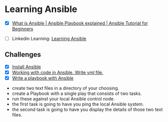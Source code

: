 # Learning Ansible

- [x] [What is Ansible | Ansible Playbook explained | Ansible Tutorial for Beginners](https://www.youtube.com/watch?v=1id6ERvfozo)
- [ ] Linkedin Learning: [Learning Ansible](https://www.linkedin.com/learning/learning-ansible-2020?u=2080948)


## Challenges

- [x] [Install Ansible](https://github.com/agcdtmr/automation/tree/main/ansible/install)
- [x] [Working with code in Ansible. Write yml file.](https://github.com/agcdtmr/automation/tree/main/ansible/module)
- [x] [Write a playbook with Ansible](https://github.com/agcdtmr/automation/tree/main/ansible/challenge)

- create two text files in a directory of your choosing. 
- create a Playbook with a single play that consists of two tasks. 
- run these against your local Ansible control node. 
- the first task is going to have you ping the local Ansible system. 
- the second task is going to have you display the details of those two text files. 
